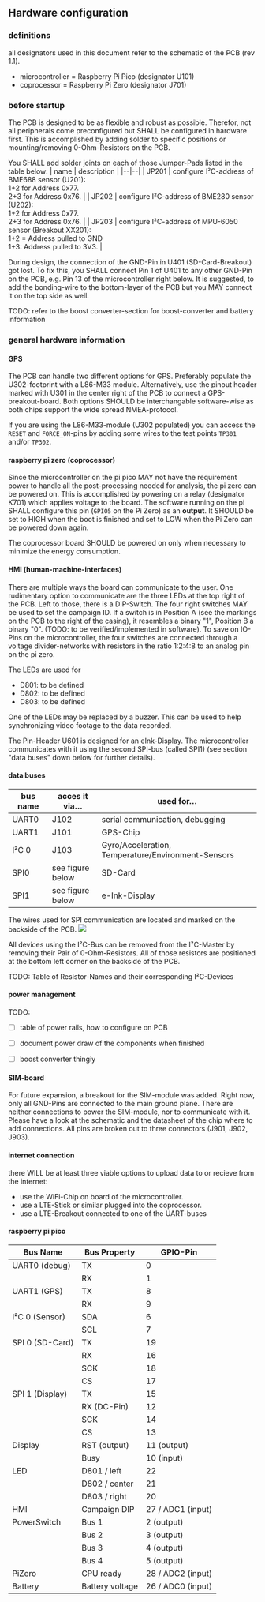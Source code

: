 ## Hardware configuration

### definitions
all designators used in this document refer to the schematic of the PCB (rev 1.1).
- microcontroller = Raspberry Pi Pico (designator U101)
- coprocessor = Raspberry Pi Zero (designator J701)

### before startup
The PCB is designed to be as flexible and robust as possible. Therefor, not all peripherals come preconfigured but SHALL be configured in hardware first.
This is accomplished by adding solder to specific positions or mounting/removing 0-Ohm-Resistors on the PCB.


You SHALL add solder joints on each of those Jumper-Pads listed in the table below:
| name | description |
|--|--|
| JP201 | configure I²C-address of BME688 sensor (U201): <br>1+2 for Address 0x77. <br> 2+3 for Address 0x76. |
| JP202 | configure I²C-address of BME280 sensor (U202): <br>1+2 for Address 0x77. <br> 2+3 for Address 0x76. |
| JP203 | configure I²C-address of MPU-6050 sensor (Breakout XX201): <br>1+2 = Address pulled to GND <br>1+3: Address pulled to 3V3. |



During design, the connection of the GND-Pin in U401 (SD-Card-Breakout) got lost. To fix this, you SHALL connect Pin 1 of U401 to any other GND-Pin on the PCB, e.g. Pin 13 of the microcontroller right below. It is suggested, to add the bonding-wire to the bottom-layer of the PCB but you MAY connect it on the top side as well.

TODO: refer to the boost converter-section for boost-converter and battery information


### general hardware information

#### GPS
The PCB can handle two different options for GPS. Preferably populate the U302-footprint with a L86-M33 module. Alternatively, use the pinout header marked with U301 in the center right of the PCB to connect a GPS-breakout-board. Both options SHOULD be interchangable software-wise as both chips support the wide spread NMEA-protocol.

If you are using the L86-M33-module (U302 populated) you can access the `RESET` and `FORCE_ON`-pins by adding some wires to the test points `TP301` and/or `TP302`. 

#### raspberry pi zero (coprocessor)
Since the microcontroller on the pi pico MAY not have the requirement power to handle all the post-processing needed for analysis, the pi zero can be powered on. This is accomplished by powering on a relay (designator K701) which applies voltage to the board. The software running on the pi SHALL configure this pin (`GPIO5` on the Pi Zero) as an **output**. It SHOULD be set to HIGH when the boot is finished and set to LOW when the Pi Zero can be powered down again.

The coprocessor board SHOULD be powered on only when necessary to minimize the energy consumption.

#### HMI (human-machine-interfaces)

There are multiple ways the board can communicate to the user. One rudimentary option to communicate are the three LEDs at the top right of the PCB. Left to those, there is a DIP-Switch. The four right switches MAY be used to set the campaign ID. If a switch is in Position A (see the markings on the PCB to the right of the casing), it resembles a binary "1", Position B a binary "0". (TODO: to be verified/implemented in software). To save on IO-Pins on the microcontroller, the four switches are connected through a voltage divider-networks with resistors in the ratio 1:2:4:8 to an analog pin on the pi zero.

The LEDs are used for 
- D801: to be defined
- D802: to be defined
- D803: to be defined

One of the LEDs may be replaced by a buzzer. This can be used to help synchronizing video footage to the data recorded.

The Pin-Header U601 is designed for an eInk-Display. The microcontroller communicates with it using the second SPI-bus (called SPI1) (see section "data buses" down below for further details). 

#### data buses

|bus name |acces it via…| used for… |
|--|--|--|
| UART0 | J102 | serial communication, debugging |
| UART1 | J101 | GPS-Chip|
| I²C 0 | J103 | Gyro/Acceleration, Temperature/Environment-Sensors|
| SPI0  | see figure below | SD-Card |
| SPI1  | see figure below | e-Ink-Display |

The wires used for SPI communication are located and marked on the backside of the PCB.
![](assets/spi_access_location.png)


All devices using the I²C-Bus can be removed from the I²C-Master by removing their Pair of 0-Ohm-Resistors. All of those resistors are positioned at the bottom left corner on the backside of the PCB.

TODO: Table of Resistor-Names and their corresponding I²C-Devices

#### power management

TODO:
- [ ] table of power rails, how to configure on PCB
- [ ] document power draw of the components when finished
- [ ] boost converter thingiy


#### SIM-board
For future expansion, a breakout for the SIM-module was added. Right now, only all GND-Pins are connected to the main ground plane. There are neither connections to power the SIM-module, nor to communicate with it. Please have a look at the schematic and the datasheet of the chip where to add connections. All pins are broken out to three connectors (J901, J902, J903).

#### internet connection
there WILL be at least three viable options to upload data to or recieve from the internet:
- use the WiFi-Chip on board of the microcontroller.
- use a LTE-Stick or similar plugged into the coprocessor.
- use a LTE-Breakout connected to one of the UART-buses

#### raspberry pi pico

| Bus Name      | Bus Property | GPIO-Pin |
|---------------|--------------|----------|
| UART0 (debug) | TX           | 0        |
|               | RX           | 1        |
| UART1 (GPS)   | TX           | 8        |
|               | RX           | 9        |
| I²C 0 (Sensor)| SDA          | 6        |
|               | SCL          | 7        |
|SPI 0 (SD-Card)| TX           | 19       |
|               | RX           | 16       |
|               | SCK          | 18       |
|               | CS           | 17       |
|SPI 1 (Display)| TX           | 15       |
|               | RX (DC-Pin)  | 12       |
|               | SCK          | 14       |
|               | CS           | 13       |
| Display       | RST (output) | 11 (output) |
|               | Busy         | 10 (input) |
| LED           | D801 / left  | 22       |
|               | D802 / center| 21       |
|               | D803 / right | 20       |
| HMI           | Campaign DIP | 27 / ADC1 (input) |
| PowerSwitch   | Bus 1        | 2 (output) |
|               | Bus 2        | 3 (output) |
|               | Bus 3        | 4 (output) |
|               | Bus 4        | 5 (output) |
| PiZero        | CPU ready    | 28 / ADC2 (input) |
| Battery       | Battery voltage | 26 / ADC0 (input) |